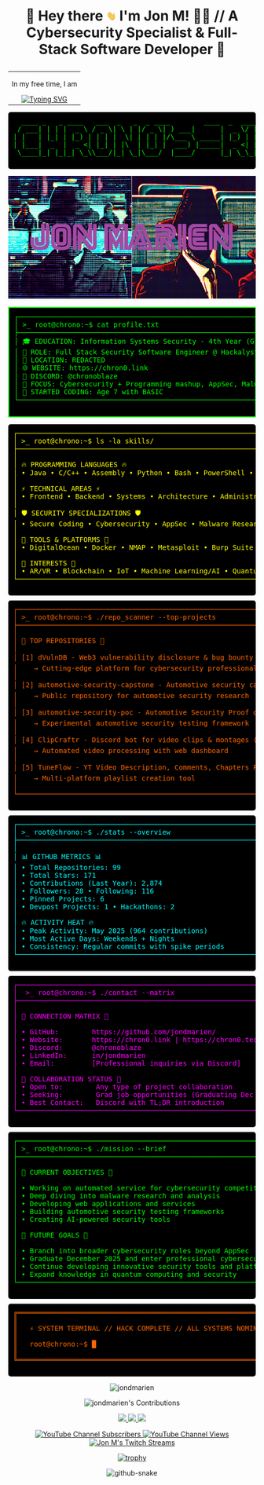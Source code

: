 <body>
  <!--Hello There!-->
  <h1 align='center'>
   <p> 🌟 Hey there <img src="https://raw.githubusercontent.com/DhanushNehru/DhanushNehru/master/assets/wave.gif" width="20px" height="20px"/> I'm Jon M! 👨‍💻 // A Cybersecurity Specialist & Full-Stack Software Developer 🌟</p>
  </h1>
  
<table align="center" style="border: none; border-collapse: collapse;">
  <tr>
    <td align="center">
      <p>In my free time, I am</p>
      <a href="https://git.io/typing-svg">
        <img src="https://readme-typing-svg.herokuapp.com?font=Fira+Code&pause=1000&width=435&lines=a+Cyber+Security+Student;a+TryHackMe+Enthusiast;a+Twitch+Streamer;always+learning!" alt="Typing SVG" />
      </a>
    </td>
  </tr>
</table>

<!-- Hacker Terminal Header -->
<div align="center">
  <pre style="font-family: monospace; background-color: #000; color: #0f0; padding: 10px; border-radius: 5px; max-width: 800px; margin: 0 auto;">
  ____ _   _ ____   ___  _   _  _ ____        ____  _  ____ 
 / ___| | | |  _ \ / _ \| \ | |/ _ \| ) ___|      |  _ \/ |/ ___| 
| |   | |_| | |_) | | | |  \| | | | |/\___ \ _____| |_) | | |  _  
| |___|  _  |  _ <| |_| | |\  | |_| |  ___) |_____|  _ <| | |_| | 
 \____|_| |_|_| \_\\___/|_| \_|\___/  |____/      |_| \_\_|\____| 
  </pre>
</div>

  <!--Jon Marien Mr. Robot Text-->
  <p align="center">
    <img src="https://github.com/jondmarien/jondmarien/blob/a8ebf914e97abc8fd45a41b3f54a2f780ad33982/assets/Jon_Marien-Github_Profile_Pic.png" alt="Jon Marien GitHub Profile Pic" />
  </p>

<!-- Profile Section -->
<!-- Profile Info Table -->
<table align="center" style="border-collapse: collapse; width: 800px; max-width: 100%; font-family: monospace; background-color: #000; color: #0f0; border: 1px solid #0f0;">
  <tr>
    <td style="padding: 10px; border: 1px solid #0f0;">
      <pre style="margin: 0; font-family: monospace; color: #0f0;">
┌───────────────────────────────────────────────────────────────────────────────────────────────────────────────────────┐
│ >_ root@chrono:~$ cat profile.txt                                                                                      │
├───────────────────────────────────────────────────────────────────────────────────────────────────────────────────────┤
│ 🎓 EDUCATION: Information Systems Security - 4th Year (Graduating Dec 2025)                                           │
│ 🏢 ROLE: Full Stack Security Software Engineer @ Hackalyst                                                            │
│ 📍 LOCATION: REDACTED                                                                                                 │
│ 🌐 WEBSITE: https://chron0.link                                                                                       │
│ 💬 DISCORD: @chronoblaze                                                                                              │
│ 🎯 FOCUS: Cybersecurity + Programming mashup, AppSec, Malware Research                                                │
│ 🚀 STARTED CODING: Age 7 with BASIC                                                                                   │
└───────────────────────────────────────────────────────────────────────────────────────────────────────────────────────┘
      </pre>
    </td>
  </tr>
</table>

<!-- Skills Section -->
<div align="center">
  <pre style="font-family: monospace; background-color: #000; color: #ff0; padding: 10px; border-radius: 5px; max-width: 800px; margin: 10px auto;">
┌──────────────────────────────────────────────────────────────────────────────────────────────────────────────────────────┐
│ >_ root@chrono:~$ ls -la skills/                                                                                         │
├──────────────────────────────────────────────────────────────────────────────────────────────────────────────────────────┤
│                                                                                                                          │
│ 🔥 PROGRAMMING LANGUAGES 🔥                                                                                             │
│ • Java • C/C++ • Assembly • Python • Bash • PowerShell • Rust                                                            │
│                                                                                                                          │
│ ⚡ TECHNICAL AREAS ⚡                                                                                                   │
│ • Frontend • Backend • Systems • Architecture • Administration • Database                                                │
│                                                                                                                          │
│ 🛡️ SECURITY SPECIALIZATIONS 🛡️                                                                                          │
│ • Secure Coding • Cybersecurity • AppSec • Malware Research                                                              │
│                                                                                                                          │
│ 🔧 TOOLS & PLATFORMS 🔧                                                                                                 │
│ • DigitalOcean • Docker • NMAP • Metasploit • Burp Suite                                                                 │
│                                                                                                                          │
│ 🎯 INTERESTS 🎯                                                                                                         │
│ • AR/VR • Blockchain • IoT • Machine Learning/AI • Quantum • Gaming • Productivity                                       │
└──────────────────────────────────────────────────────────────────────────────────────────────────────────────────────────┘
  </pre>
</div>

<!-- Top Repositories Section -->
<div align="center">
  <pre style="font-family: monospace; background-color: #000; color: #f60; padding: 10px; border-radius: 5px; max-width: 800px; margin: 10px auto;">
┌──────────────────────────────────────────────────────────────────────────────────────────────────────────────────────────┐
│ >_ root@chrono:~$ ./repo_scanner --top-projects                                                                          │
├──────────────────────────────────────────────────────────────────────────────────────────────────────────────────────────┤
│                                                                                                                          │
│ 🚀 TOP REPOSITORIES 🚀                                                                                                  │
│                                                                                                                          │
│ [1] dVulnDB - Web3 vulnerability disclosure & bug bounty platform (TypeScript) ⭐ 1                                      │
│    → Cutting-edge platform for cybersecurity professionals                                                               │
│                                                                                                                          │
│ [2] automotive-security-capstone - Automotive security capstone project (Python) ⭐ 5                                    │
│    → Public repository for automotive security research                                                                  │ 
│                                                                                                                           │
│ [3] automotive-security-poc - Automotive Security Proof of Concept (Python) ⭐ 2                                         │
│    → Experimental automotive security testing framework                                                                  │
│                                                                                                                          │
│ [4] ClipCraftr - Discord bot for video clips & montages (TypeScript) ⭐ 1                                                │
│    → Automated video processing with web dashboard                                                                       │
│                                                                                                                          │
│ [5] TuneFlow - YT Video Description, Comments, Chapters Parser (TypeScript) ⭐ 1                                         │
│    → Multi-platform playlist creation tool                                                                               │
│                                                                                                                          │
└──────────────────────────────────────────────────────────────────────────────────────────────────────────────────────────┘
  </pre>
</div>

<!-- GitHub Stats Section -->
<div align="center">
  <pre style="font-family: monospace; background-color: #000; color: #0ff; padding: 10px; border-radius: 5px; max-width: 800px; margin: 10px auto;">
┌──────────────────────────────────────────────────────────────────────────────────────────────────────────────────────────┐
│ >_ root@chrono:~$ ./stats --overview                                                                                     │
├──────────────────────────────────────────────────────────────────────────────────────────────────────────────────────────┤
│                                                                                                                          │
│ 📊 GITHUB METRICS 📊                                                                                                    │
│ • Total Repositories: 99                                                                                                 │
│ • Total Stars: 171                                                                                                       │
│ • Contributions (Last Year): 2,874                                                                                       │
│ • Followers: 28 • Following: 116                                                                                         │
│ • Pinned Projects: 6                                                                                                     │
│ • Devpost Projects: 1 • Hackathons: 2                                                                                    │
│                                                                                                                          │
│ 🔥 ACTIVITY HEAT 🔥                                                                                                     │
│ • Peak Activity: May 2025 (964 contributions)                                                                            │
│ • Most Active Days: Weekends + Nights                                                                                    │
│ • Consistency: Regular commits with spike periods                                                                        │
└──────────────────────────────────────────────────────────────────────────────────────────────────────────────────────────┘
  </pre>
</div>

<!-- Contact Section -->
<div align="center">
  <pre style="font-family: monospace; background-color: #000; color: #f0f; padding: 10px; border-radius: 5px; max-width: 800px; margin: 10px auto;">
┌──────────────────────────────────────────────────────────────────────────────────────────────────────────────────────────┐
│  >_ root@chrono:~$ ./contact --matrix                                                                                    │
├──────────────────────────────────────────────────────────────────────────────────────────────────────────────────────────┤
│                                                                                                                          │
│ 📡 CONNECTION MATRIX 📡                                                                                                 │
│                                                                                                                          │
│ • GitHub:        https://github.com/jondmarien/                                                                          │
│ • Website:       https://chron0.link | https://chron0.tech                                                               │
│ • Discord:       @chronoblaze                                                                                            │
│ • LinkedIn:      in/jondmarien                                                                                           │
│ • Email:         [Professional inquiries via Discord]                                                                    │
│                                                                                                                          │
│ 💼 COLLABORATION STATUS 💼                                                                                              │
│ • Open to:        Any type of project collaboration                                                                      │
│ • Seeking:        Grad job opportunities (Graduating Dec 2025)                                                           │
│ • Best Contact:   Discord with TL;DR introduction                                                                        │
└──────────────────────────────────────────────────────────────────────────────────────────────────────────────────────────┘
  </pre>
</div>

<!-- Mission Section -->
<div align="center">
  <pre style="font-family: monospace; background-color: #000; color: #0f0; padding: 10px; border-radius: 5px; max-width: 800px; margin: 10px auto;">
┌──────────────────────────────────────────────────────────────────────────────────────────────────────────────────────────┐
│ >_ root@chrono:~$ ./mission --brief                                                                                      │
├──────────────────────────────────────────────────────────────────────────────────────────────────────────────────────────┤
│                                                                                                                           │
│ 🎯 CURRENT OBJECTIVES 🎯                                                                                                 │
│                                                                                                                           │
│ • Working on automated service for cybersecurity competitions                                                             │
│ • Deep diving into malware research and analysis                                                                          │
│ • Developing web applications and services                                                                                │
│ • Building automotive security testing frameworks                                                                         │
│ • Creating AI-powered security tools                                                                                      │
│                                                                                                                           │
│ 🔮 FUTURE GOALS 🔮                                                                                                       │
│                                                                                                                           │
│ • Branch into broader cybersecurity roles beyond AppSec                                                                   │
│ • Graduate December 2025 and enter professional cybersecurity field                                                       │
│ • Continue developing innovative security tools and platforms                                                             │
│ • Expand knowledge in quantum computing and security                                                                      │
└───────────────────────────────────────────────────────────────────────────────────────────────────────────────────────────┘
  </pre>
</div>

<!-- Terminal Footer -->
<div align="center">
  <pre style="font-family: monospace; background-color: #000; color: #f60; padding: 10px; border-radius: 5px; max-width: 800px; margin: 10px auto;">
╔═════════════════════════════════════════════════════════════════════════════════════════════════════════════════════════╗
║                                                                                                                         ║
║   ⚡ SYSTEM TERMINAL // HACK COMPLETE // ALL SYSTEMS NOMINAL ⚡                                                        ║
║                                                                                                                         ║
║   root@chrono:~$ █                                                                                                      ║
║                                                                                                                         ║
╚═════════════════════════════════════════════════════════════════════════════════════════════════════════════════════════╝
  </pre>
</div>
  
  <!--Github Profile Views-->
  <p align='center'>
    <a>
     <img src="https://komarev.com/ghpvc/?username=jondmarien&label=Profile%20views&color=blueviolet&style=plastic" alt="jondmarien"/>
    </a>
  </p>
<!--Contributions (based on user light/dark prefs)-->
<p align="center" width="100%">
  <picture>
    <!-- Dark mode image -->
    <source
        srcset="https://github.pumbas.net/api/contributions/jondmarien?colour=61D719&dotColour=AB2828"
        media="(prefers-color-scheme: dark)"
        alt="jondmarien's Contributions"
    />
    <!-- Default, light mode image -->
    <img 
        src="https://github.pumbas.net/api/contributions/jondmarien?colour=61D719&bgColour=F6F8FA&dotColour=AB2828"
        alt="jondmarien's Contributions"
    />
  </picture>
</p>
  
  <!--Disocrd, Linkedin, and TryHackMe-->
  <p align='center'>
    <a href="https://discord.gg/5CJarP6JCu">
      <img src="https://img.shields.io/badge/Discord-5865F2?style=for-the-badge&logo=discord&logoColor=white" />        
    </a>
    <a href="https://www.linkedin.com/in/jondmarien/">
      <img src="https://img.shields.io/badge/linkedin-%230077B5.svg?&style=for-the-badge&logo=linkedin&logoColor=white" />
    </a>
    <a href="https://tryhackme.com/r/p/jondmarien">
      <img src="https://img.shields.io/badge/TryHackMe-212C42?style=for-the-badge&logo=TryHackMe&logoColor=white" />
    </a>
  </p>
  
  <!--Youtube, Twitch, etc.-->
  <p align='center'>
    <a href="https://www.youtube.com/@SirChronoblaze?sub_confirmation=1">
      <img alt="YouTube Channel Subscribers" src="https://img.shields.io/youtube/channel/subscribers/UC2ZL1XH9cWgTbL9BtZNNtgA">
      <img alt="YouTube Channel Views" src="https://img.shields.io/youtube/channel/views/UC2ZL1XH9cWgTbL9BtZNNtgA">
    </a>
    <a href="https://www.twitch.tv/sirchronoblaze">
      <img src="https://img.shields.io/badge/Twitch-9146FF?style=for-the-badge&logo=twitch&logoColor=white" alt="Jon M's Twitch Streams"" />        
    </a>
  </p>
<!--Github Trophies-->
<p align="center">
  <a href="https://github.com/ryo-ma/github-profile-trophy">
    <img src="https://github-profile-trophy.vercel.app/?username=jondmarien&theme=matrix&rank=-B,-C" alt="trophy"/>
  </a>
</p>
<!--Snake Game-->
<p align="center">
  <picture>
    <source media="(prefers-color-scheme: dark)" srcset="https://raw.githubusercontent.com/Ding808/PigeonD/output/github-snake-dark.svg" />
    <source media="(prefers-color-scheme: light)" srcset="https://raw.githubusercontent.com/Ding808/PigeonD/output/github-snake.svg" />
    <img alt="github-snake" src="https://raw.githubusercontent.com/Ding808/PigeonD/output/github-snake.svg" />
  </picture>
</p>
</body>
